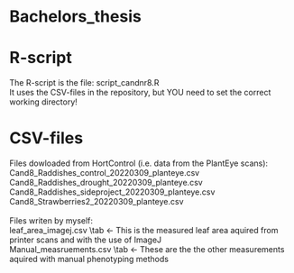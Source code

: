 # Bachelors_thesis

# R-script
The R-script is the file: script_candnr8.R \
It uses the CSV-files in the repository, but YOU need to set the correct working directory! 

# CSV-files
Files dowloaded from HortControl (i.e. data from the PlantEye scans): \
Cand8_Raddishes_control_20220309_planteye.csv \
Cand8_Raddishes_drought_20220309_planteye.csv \
Cand8_Raddishes_sideproject_20220309_planteye.csv \
Cand8_Strawberries2_20220309_planteye.csv \
\
Files writen by myself: \
leaf_area_imagej.csv      \tab <- This is the measured leaf area aquired from printer scans and with the use of ImageJ \
Manual_measruements.csv   \tab <- These are the the other measurements aquired with manual phenotyping methods
